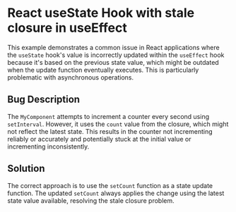 # React useState Hook with stale closure in useEffect

This example demonstrates a common issue in React applications where the `useState` hook's value is incorrectly updated within the `useEffect` hook because it's based on the previous state value, which might be outdated when the update function eventually executes. This is particularly problematic with asynchronous operations.

## Bug Description
The `MyComponent` attempts to increment a counter every second using `setInterval`. However, it uses the `count` value from the closure, which might not reflect the latest state. This results in the counter not incrementing reliably or accurately and potentially stuck at the initial value or incrementing inconsistently.

## Solution
The correct approach is to use the `setCount` function as a state update function.  The updated `setCount` always applies the change using the latest state value available, resolving the stale closure problem.
